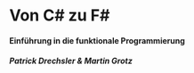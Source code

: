 # Von C# zu F#

#### Einführung in die funktionale Programmierung

##### Patrick Drechsler & Martin Grotz
